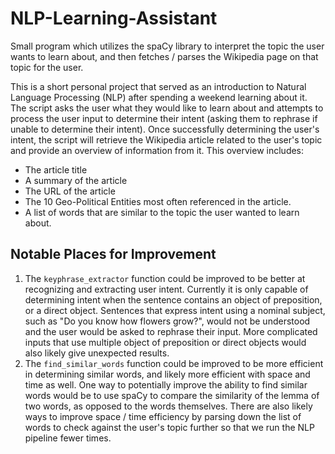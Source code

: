 # NLP-Learning-Assistant
Small program which utilizes the spaCy library to interpret the topic the user wants to learn about, and then fetches / parses the Wikipedia page on that topic for the user.

This is a short personal project that served as an introduction to Natural Language Processing (NLP) after spending a weekend learning about it. The script asks the user what they would like to learn about and attempts to process the user input to determine their intent (asking them to rephrase if unable to determine their intent). Once successfully determining the user's intent, the script will retrieve the Wikipedia article related to the user's topic and provide an overview of information from it. 
This overview includes:
- The article title
- A summary of the article
- The URL of the article
- The 10 Geo-Political Entities most often referenced in the article.
- A list of words that are similar to the topic the user wanted to learn about.


## Notable Places for Improvement

1. The `keyphrase_extractor` function could be improved to be better at recognizing and extracting user intent. Currently it is only capable of determining intent when the sentence contains an object of preposition, or a direct object. Sentences that express intent using a nominal subject, such as "Do you know how flowers grow?", would not be understood and the user would be asked to rephrase their input. More complicated inputs that use multiple object of preposition or direct objects would also likely give unexpected results.
2. The `find_similar_words` function could be improved to be more efficient in determining similar words, and likely more efficient with space and time as well. One way to potentially improve the ability to find similar words would be to use spaCy to compare the similarity of the lemma of two words, as opposed to the words themselves. There are also likely ways to improve space / time efficiency by parsing down the list of words to check against the user's topic further so that we run the NLP pipeline fewer times.
